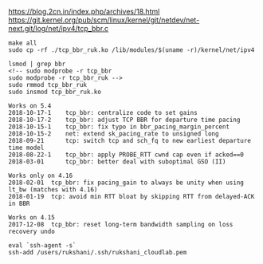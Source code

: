 https://blog.2cn.in/index.php/archives/18.html
https://git.kernel.org/pub/scm/linux/kernel/git/netdev/net-next.git/log/net/ipv4/tcp_bbr.c 

<!-- sudo modprobe tcp_bbr -->

```
make all
sudo cp -rf ./tcp_bbr_ruk.ko /lib/modules/$(uname -r)/kernel/net/ipv4
```

```
lsmod | grep bbr
<!-- sudo modprobe -r tcp_bbr 
sudo modprobe -r tcp_bbr_ruk -->
sudo rmmod tcp_bbr_ruk
sudo insmod tcp_bbr_ruk.ko
```

```
Works on 5.4 
2018-10-17-1	tcp_bbr: centralize code to set gains
2018-10-17-2    tcp_bbr: adjust TCP BBR for departure time pacing
2018-10-15-1	tcp_bbr: fix typo in bbr_pacing_margin_percent
2018-10-15-2	net: extend sk_pacing_rate to unsigned long
2018-09-21	    tcp: switch tcp and sch_fq to new earliest departure time model
2018-08-22-1	tcp_bbr: apply PROBE_RTT cwnd cap even if acked==0
2018-03-01	    tcp_bbr: better deal with suboptimal GSO (II)

Works only on 4.16 
2018-02-01	tcp_bbr: fix pacing_gain to always be unity when using lt_bw (matches with 4.16)
2018-01-19	tcp: avoid min RTT bloat by skipping RTT from delayed-ACK in BBR

Works on 4.15
2017-12-08	tcp_bbr: reset long-term bandwidth sampling on loss recovery undo
```

```
eval `ssh-agent -s`
ssh-add /users/rukshani/.ssh/rukshani_cloudlab.pem
```